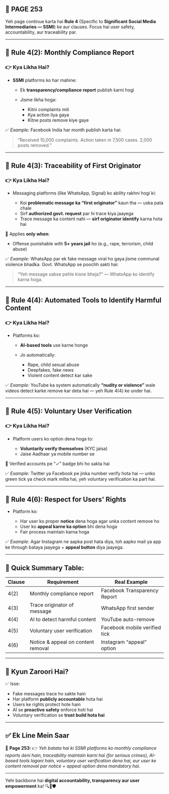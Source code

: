 ## 📄 **PAGE 253**

Yeh page continue karta hai **Rule 4** (Specific to **Significant Social Media Intermediaries — SSMI**) ke aur clauses.
Focus hai user safety, accountability, aur traceability par.

---

## 🔹 **Rule 4(2): Monthly Compliance Report**

### 👉 Kya Likha Hai?

* **SSMI** platforms ko har mahine:

  * Ek **transparency/compliance report** publish karni hogi
  * Jisme likha hoga:

    * Kitni complaints mili
    * Kya action liya gaya
    * Kitne posts remove kiye gaye

✅ *Example:*
Facebook India har month publish karta hai:

> “Received 10,000 complaints. Action taken in 7,500 cases. 2,000 posts removed.”

---

## 🔹 Rule 4(3): Traceability of First Originator

### 👉 Kya Likha Hai?

* Messaging platforms (like WhatsApp, Signal) ko ability rakhni hogi ki:

  * Koi **problematic message ka “first originator”** kaun tha — uska pata chale
  * Sirf **authorized govt. request** par hi trace kiya jaayega
  * Trace message ka content nahi — **sirf originator identify** karna hota hai

📌 Applies **only when**:

* Offense punishable with **5+ years jail** ho (e.g., rape, terrorism, child abuse)

✅ *Example:*
WhatsApp par ek fake message viral ho gaya jisme communal violence bhadka. Govt. WhatsApp se poochh sakti hai:

> “Yeh message sabse pehle kisne bheja?” — WhatsApp ko identify karna hoga.

---

## 🔹 Rule 4(4): Automated Tools to Identify Harmful Content

### 👉 Kya Likha Hai?

* Platforms ko:

  * **AI-based tools** use karne honge
  * Jo automatically:

    * Rape, child sexual abuse
    * Deepfakes, fake news
    * Violent content detect kar sake

✅ *Example:*
YouTube ka system automatically **“nudity or violence”** wale videos detect karke remove kar deta hai — yeh Rule 4(4) ke under hai.

---

## 🔹 Rule 4(5): Voluntary User Verification

### 👉 Kya Likha Hai?

* Platform users ko option dena hoga to:

  * **Voluntarily verify themselves** (KYC jaisa)
  * Jaise Aadhaar ya mobile number se

📌 Verified accounts pe “✓” badge bhi ho sakta hai

✅ *Example:*
Twitter ya Facebook pe jinka number verify hota hai — unko green tick ya check mark milta hai, yeh voluntary verification ka part hai.

---

## 🔹 Rule 4(6): Respect for Users' Rights

* Platform ko:

  * Har user ko proper **notice** dena hoga agar unka content remove ho
  * User ko **appeal karne ka option** bhi dena hoga
  * Fair process maintain karna hoga

✅ *Example:*
Agar Instagram ne aapka post hata diya, toh aapko mail ya app ke through bataya jaayega + **appeal button** diya jaayega.

---

## 🧩 **Quick Summary Table:**

| Clause | Requirement                        | Real Example                  |
| ------ | ---------------------------------- | ----------------------------- |
| 4(2)   | Monthly compliance report          | Facebook Transparency Report  |
| 4(3)   | Trace originator of message        | WhatsApp first sender         |
| 4(4)   | AI to detect harmful content       | YouTube auto-remove           |
| 4(5)   | Voluntary user verification        | Facebook mobile verified tick |
| 4(6)   | Notice & appeal on content removal | Instagram “appeal” option     |

---

## 🔹 **Kyun Zaroori Hai?**

✅ Isse:

* Fake messages trace ho sakte hain
* Har platform **publicly accountable** hota hai
* Users ke rights protect hote hain
* AI se **proactive safety** enforce hoti hai
* Voluntary verification se **trust build hota hai**

---

## ✅ **Ek Line Mein Saar**

📌 **Page 253:**
👉 *Yeh batata hai ki SSMI platforms ko monthly compliance reports deni hain, traceability maintain karni hai (for serious crimes), AI-based tools lagani hain, voluntary user verification dena hai, aur user ke content removal par notice + appeal option dena mandatory hai.*

---

Yehi backbone hai **digital accountability, transparency aur user empowerment** ka! 🔍📲🛡️
